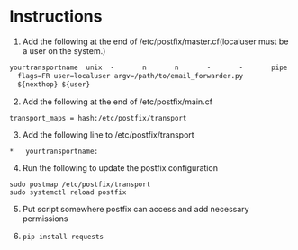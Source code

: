 # Instructions

1. Add the following at the end of /etc/postfix/master.cf(localuser must be a user on the system.)

```txt
yourtransportname  unix  -       n       n       -       -       pipe
  flags=FR user=localuser argv=/path/to/email_forwarder.py
  ${nexthop} ${user}
```

2. Add the following at the end of /etc/postfix/main.cf

```
transport_maps = hash:/etc/postfix/transport
```

3. Add the following line to /etc/postfix/transport

```
*   yourtransportname:
```

4. Run the following to update the postfix configuration

```
sudo postmap /etc/postfix/transport
sudo systemctl reload postfix
```

5. Put script somewhere postfix can access and add necessary permissions

6. `pip install requests`
